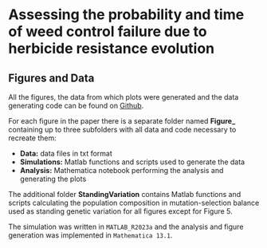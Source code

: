 # Assessing the probability and time of weed control failure due to herbicide resistance evolution

## Figures and Data

All the figures, the data from which plots were generated and the data generating code can be found on [Github](https://github.com/tecoevo/JohnsongrassBranchingProcess).

For each figure in the paper there is a separate folder named **Figure_** containing up to three subfolders with all data and code necessary to recreate them:

- **Data:** data files in txt format 
- **Simulations:** Matlab functions and scripts used to generate the data
- **Analysis:** Mathematica notebook performing the analysis and generating the plots

The additional folder **StandingVariation** contains Matlab functions and scripts calculating the population composition in mutation-selection balance used as standing genetic variation for all figures except for Figure 5. 

The simulation was written in `MATLAB_R2023a` and the analysis and figure generation was implemented in `Mathematica 13.1`.
